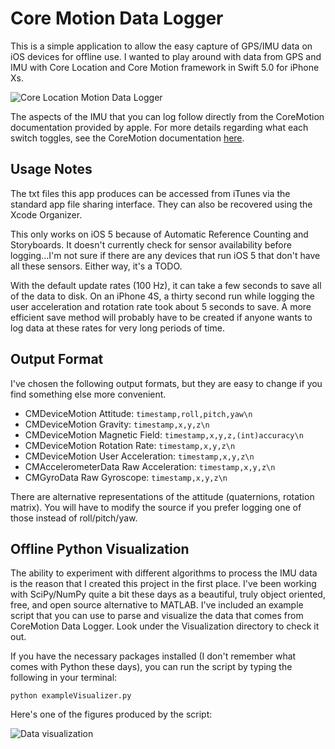 # Core Motion Data Logger #

This is a simple application to allow the easy capture of GPS/IMU data on iOS devices for offline use.
I wanted to play around with data from GPS and IMU with Core Location and Core Motion framework in Swift 5.0 for iPhone Xs.

![Core Location Motion Data Logger](https://github.com/PyojinKim/CoreLocationMotion-Data-Logger/blob/master/screenshot.jpeg)

The aspects of the IMU that you can log follow directly from the CoreMotion documentation provided by apple.
For more details regarding what each switch toggles, see the CoreMotion documentation [here](http://developer.apple.com/library/ios/#documentation/CoreMotion/Reference/CoreMotion_Reference/_index.html).

## Usage Notes ##

The txt files this app produces can be accessed from iTunes via the standard app file sharing interface. They can also be recovered using the Xcode Organizer.

This only works on iOS 5 because of Automatic Reference Counting and Storyboards. It doesn't currently check for sensor availability before logging...I'm not sure if there are any devices that run iOS 5 that don't have all these sensors. Either way, it's a TODO.

With the default update rates (100 Hz), it can take a few seconds to save all of the data to disk. On an iPhone 4S, a thirty second run while logging the user acceleration and rotation rate took about 5 seconds to save. A more efficient save method will probably have to be created if anyone wants to log data at these rates for very long periods of time.

## Output Format ##

I've chosen the following output formats, but they are easy to change if you find something else more convenient.

* CMDeviceMotion Attitude: `timestamp,roll,pitch,yaw\n`
* CMDeviceMotion Gravity: `timestamp,x,y,z\n`
* CMDeviceMotion Magnetic Field: `timestamp,x,y,z,(int)accuracy\n`
* CMDeviceMotion Rotation Rate: `timestamp,x,y,z\n`
* CMDeviceMotion User Acceleration: `timestamp,x,y,z\n`
* CMAccelerometerData Raw Acceleration: `timestamp,x,y,z\n`
* CMGyroData Raw Gyroscope: `timestamp,x,y,z\n`

There are alternative representations of the attitude (quaternions, rotation matrix). You will have to modify the source if you prefer logging one of those instead of roll/pitch/yaw.


## Offline Python Visualization ##

The ability to experiment with different algorithms to process the IMU data is the reason that I created this project in the first place. I've been working with SciPy/NumPy quite a bit these days as a beautiful, truly object oriented, free, and open source alternative to MATLAB. I've included an example script that you can use to parse and visualize the data that comes from CoreMotion Data Logger. Look under the Visualization directory to check it out. 

If you have the necessary packages installed (I don't remember what comes with Python these days), you can run the script by typing the following in your terminal:

    python exampleVisualizer.py

Here's one of the figures produced by the script:

![Data visualization](https://github.com/pokeefe/CoreMotion-Data-Logger/raw/master/Visualization/rotationRate.png)
